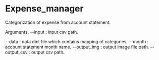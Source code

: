 # Expense_manager
Categorization of expense from account statement. 

Arguments. 
--input : input csv path.

--data : data dict file which contains mapping of categories. 
--month : account statement month name. 
--output_img : output image file path. 
--output_csv : output csv path. 
